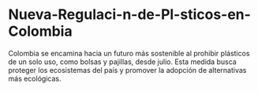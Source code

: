 # Nueva-Regulaci-n-de-Pl-sticos-en-Colombia
Colombia se encamina hacia un futuro más sostenible al prohibir plásticos de un solo uso, como bolsas y pajillas, desde julio. Esta medida busca proteger los ecosistemas del país y promover la adopción de alternativas más ecológicas.
